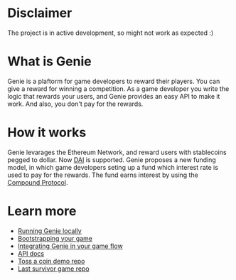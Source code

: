 # Disclaimer
The project is in active development, so might not work as expected :)

# What is Genie

Genie is a plaftorm for game developers to reward their players. You can give a reward for winning a competition. As a game developer you write the logic that rewards your users, and Genie provides an easy API to make it work. And also, you don't pay for the rewards.

# How it works

Genie levarages the Ethereum Network, and reward users with stablecoins pegged to dollar. Now [DAI](https://makerdao.com/en/) is supported. Genie proposes a new funding model, in which game developers seting up a fund which interest rate is used to pay for the rewards. The fund earns interest by using the [Compound Protocol](https://compound.finance/).

# Learn more
- [Running Genie locally](/docs/guides/0_RUNNING_LOCALLY.md)
- [Bootstrapping your game](/docs/guides/1_GAME_BOOTSTRAPPING.md)
- [Integrating Genie in your game flow](/docs/guides/2_FLOW_INTEGRATION.md)
- [API docs](/docs/api.md)
- [Toss a coin demo repo](https://github.com/leonprou/crypto-game-demo)
- [Last survivor game repo](https://github.com/leonprou/last-survivor)
